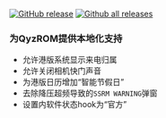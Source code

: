 [![GitHub release](https://img.shields.io/github/release/qlenlen/QyzDesign)](https://GitHub.com/qlenlen/QyzDesign/releases/) 
[![Github all releases](https://img.shields.io/github/downloads/qlenlen/QyzDesign/total)](https://GitHub.com/qlenlen/QyzDesign/releases/)

### 为QyzROM提供本地化支持
- 允许港版系统显示来电归属
- 允许关闭相机快门声音
- 为港版日历增加“智能节假日”
- 去除降压超频导致的`SSRM WARNING`弹窗
- 设置内软件状态hook为“官方”